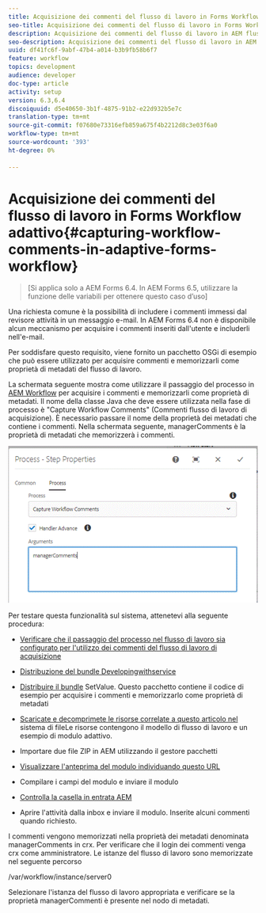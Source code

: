 ```yaml
---
title: Acquisizione dei commenti del flusso di lavoro in Forms Workflow adattivo
seo-title: Acquisizione dei commenti del flusso di lavoro in Forms Workflow adattivo
description: Acquisizione dei commenti del flusso di lavoro in AEM flusso di lavoro
seo-description: Acquisizione dei commenti del flusso di lavoro in AEM flusso di lavoro
uuid: df41fc6f-9abf-47b4-a014-b3b9fb58b6f7
feature: workflow
topics: development
audience: developer
doc-type: article
activity: setup
version: 6.3,6.4
discoiquuid: d5e40650-3b1f-4875-91b2-e22d932b5e7c
translation-type: tm+mt
source-git-commit: f07680e73316efb859a675f4b2212d8c3e03f6a0
workflow-type: tm+mt
source-wordcount: '393'
ht-degree: 0%

---
```



# Acquisizione dei commenti del flusso di lavoro in Forms Workflow adattivo{#capturing-workflow-comments-in-adaptive-forms-workflow}

>[Si applica solo a  AEM Forms 6.4. In  AEM Forms 6.5, utilizzare la funzione delle variabili per ottenere questo caso d’uso]

Una richiesta comune è la possibilità di includere i commenti immessi dal revisore attività in un messaggio e-mail. In  AEM Forms 6.4 non è disponibile alcun meccanismo per acquisire i commenti inseriti dall&#39;utente e includerli nell&#39;e-mail.

Per soddisfare questo requisito, viene fornito un pacchetto OSGi di esempio che può essere utilizzato per acquisire commenti e memorizzarli come proprietà di metadati del flusso di lavoro.

La schermata seguente mostra come utilizzare il passaggio del processo in [AEM Workflow](http://localhost:4502/editor.html/conf/global/settings/workflow/models/CaptureComments.html) per acquisire i commenti e memorizzarli come proprietà di metadati. Il nome della classe Java che deve essere utilizzata nella fase di processo è &quot;Capture Workflow Comments&quot; (Commenti flusso di lavoro di acquisizione). È necessario passare il nome della proprietà dei metadati che contiene i commenti. Nella schermata seguente, managerComments è la proprietà di metadati che memorizzerà i commenti.

![workflowcomments1](assets/workflowcomments1.gif)

Per testare questa funzionalità sul sistema, attenetevi alla seguente procedura:
* [Verificare che il passaggio del processo nel flusso di lavoro sia configurato per l&#39;utilizzo dei commenti del flusso di lavoro di acquisizione](http://localhost:4502/editor.html/conf/global/settings/workflow/models/CaptureComments.html)

* [Distribuzione del bundle Developingwithservice](/help/forms/assets/common-osgi-bundles/DevelopingWithServiceUser.jar)

* [Distribuire il bundle](/help/forms/assets/common-osgi-bundles/SetValueApp.core-1.0-SNAPSHOT.jar) SetValue. Questo pacchetto contiene il codice di esempio per acquisire i commenti e memorizzarlo come proprietà di metadati

* [Scaricate e decomprimete le risorse correlate a questo articolo nel ](assets/capturecomments.zip) sistema di fileLe risorse contengono il modello di flusso di lavoro e un esempio di modulo adattivo.

* Importare due file ZIP in AEM utilizzando il gestore pacchetti

* [Visualizzare l&#39;anteprima del modulo individuando questo URL](http://localhost:4502/content/dam/formsanddocuments/capturecomments/jcr:content?wcmmode=disabled)

* Compilare i campi del modulo e inviare il modulo

* [Controlla la casella in entrata AEM](http://localhost:4502/aem/inbox)

* Aprire l&#39;attività dalla inbox e inviare il modulo. Inserite alcuni commenti quando richiesto.

I commenti vengono memorizzati nella proprietà dei metadati denominata managerComments in crx. Per verificare che il login dei commenti venga crx come amministratore. Le istanze del flusso di lavoro sono memorizzate nel seguente percorso

/var/workflow/instance/server0

Selezionare l&#39;istanza del flusso di lavoro appropriata e verificare se la proprietà managerCommenti è presente nel nodo di metadati.

